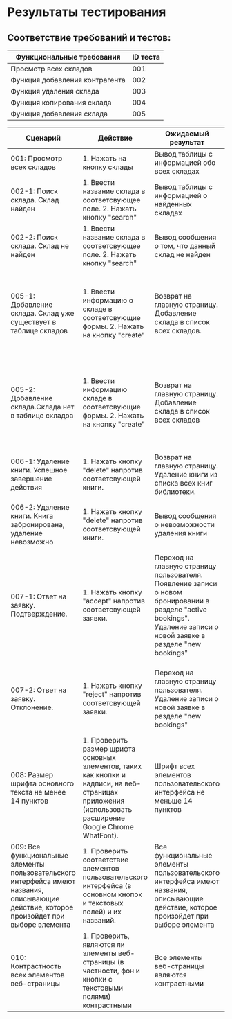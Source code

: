 
# Результаты тестирования
## Соответствие требований и тестов:
| Функциональные требования         | ID теста           |
| ------------- |------------------|
| Просмотр всех складов  | 001 |
| Функция добавления контрагента    | 002 |
| Функция удаления склада | 003 |
| Функция копирования склада  | 004 |
| Функция добавления склада   | 005 |

| Сценарий         | Действие           | Ожидаемый результат         | Фактический результат           | Оценка         |
| ---------------- |------------------- | ----------------------------|---------------------------------|----------------|
| 001: Просмотр всех складов  | 1. Нажать на кнопку склады | Вывод таблицы с информацией обо всех складах | Выведена таблица с информацией обо всехскладах| Сценарий выполнен |
| 002-1: Поиск склада. Склад найден  | 1. Ввести название склада в соответсвующее поле. 2. Нажать кнопку "search" | Вывод таблицы с информацией о найденных складах | Выведена таблица с информацией о найденных складах | Сценарий выполнен |
| 002-2: Поиск склада. Склад не найден | 1. Ввести название склада в соответсвующее поле. 2. Нажать кнопку "search" | Вывод сообщения о том, что данный склад не найден | Выведена пустая таблица | Сценарий не выполнен |
| 005-1: Добавление склада. Склад  уже существует в таблице складов  | 1. Ввести информацию о складе в соответсвующие формы. 2. Нажать на кнопку "create" | Возврат на главную страницу. Добавление склада в список всех складов. | Был выполнен возврат на главную страницу. склад был добавлен в список всех складов. Если оставить поля пустыми, возникает исключение. | Сценарий выполнен частично |
| 005-2: Добавление склада.Склада нет в таблице складов  | 1. Ввести информацию складе в соответсвующие формы. 2. Нажать на кнопку "create" | Возврат на главную страницу. Добавление склада в список всех складов | Был выполнен возврат на главную страницу. склад был добавлен в список всех складов. Если оставить поля пустыми, возникает исключение. | Сценарий выполнен частично |
| 006-1: Удаление книги. Успешное завершение действия  | 1. Нажать кнопку "delete" напротив соответсвующей книги. | Возврат на главную страницу. Удаление книги из списка всех книг библиотеки. | Был выполнен возврат на главную страницу. Книга удалена из списка всех книг библиотеки. | Сценарий выполнен |
| 006-2: Удаление книги. Книга забронирована, удаление невозможно  | 1. Нажать кнопку "delete" напротив соответсвующей книги. | Вывод сообщения о невозможности удаления книги | Вывод сообщения о невозможности удаления книги | Сценарий выполнен |
| 007-1: Ответ на заявку. Подтверждение.  | 1. Нажать кнопку "accept" напротив соответсвующей заявки. | Переход на главную страницу пользователя. Появление записи о новом бронировании в разделе "active bookings". Удаление записи о новой заявке в разделе "new bookings" | Был выполнен переход на главную страницу пользователя. Появилась запись о новом бронировании в разделе "active bookings". Удалена запись о новой заявке в разделе "new bookings" | Сценарий выполнен |
| 007-2: Ответ на заявку. Отклонение.  | 1. Нажать кнопку "reject" напротив соответсвующей заявки. | Переход на главную страницу пользователя. Удаление записи о новой заявке в разделе "new bookings" | Был выполнен переход на главную страницу пользователя. Удалена запись о новой заявке в разделе "new bookings" | Сценарий выполнен |
| 008: Размер шрифта основного текста не менее 14 пунктов  | 1. Проверить размер шрифта основных элементов, таких как кнопки и надписи, на веб-страницах приложения (использовать расширение Google Chrome WhatFont). | Шрифт всех элементов пользовательского интерфейса не меньше 14 пунктов | Большинство надписей имеют размер шрифта 14 пунктов. Однако размер шрифта ссылок и информации в таблицах имеют размер шрифта 12 пунктов. | Сценарий выполнен частично |
| 009: Все функциональные элементы пользовательского интерфейса имеют названия, описывающие действие, которое произойдет при выборе элемента  | 1. Проверить соответствие элементов пользовательского интерфейса (в основном кнопок и текстовых полей) и их названий. | Все функциональные элементы пользовательского интерфейса имеют названия, описывающие действие, которое произойдет при выборе элемента | Все функциональные элементы пользовательского интерфейса имеют названия, описывающие действие, которое произойдет при выборе элемента | Сценарий выполнен |
| 010: Контрастность всех элементов веб-страницы  | 1. Проверить, являются ли элементы веб-страницы (в частности, фон и кнопки с текстовыми полями) контрастными | Все элементы веб-страницы являются контрастными| Все элементы веб-страницы являются контрастными | Сценарий выполнен |
